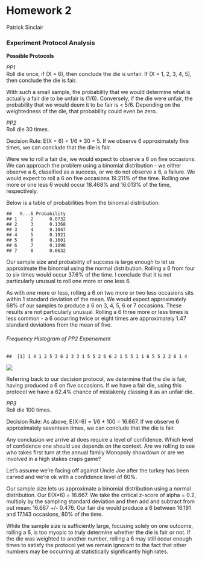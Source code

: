 Homework 2
================
Patrick Sinclair

### Experiment Protocol Analysis

**Possible Protocols**

*PP1*  
Roll die once, if \(X = 6\), then conclude the die is unfair. If
\(X = 1, 2, 3, 4, 5\), then conclude the die is fair.

With such a small sample, the probability that we would determine what
is actually a fair die to be unfair is (1/6). Conversely, if the die
were unfair, the probability that we would deem it to be fair is \< 5/6.
Depending on the weightedness of the die, that probability could even be
zero.

*PP2*  
Roll die 30 times.

Decision Rule: E(X = 6) = 1/6 \* 30 = 5. If we observe 6 approximately
five times, we can conclude that the die is fair.

Were we to roll a fair die, we would expect to observe a 6 on five
occasions. We can approach the problem using a binomial distribution -
we either observe a 6, classified as a success, or we do not observe a
6, a failure. We would expect to roll a 6 on five occasions 19.211% of
the time. Rolling one more or one less 6 would occur 18.468% and 16.013%
of the time, respectively.

Below is a table of probabilities from the binomial distribution:

    ##   X...6 Probability
    ## 1     2      0.0732
    ## 2     3      0.1368
    ## 3     4      0.1847
    ## 4     5      0.1921
    ## 5     6      0.1601
    ## 6     7      0.1098
    ## 7     8      0.0632

Our sample size and probability of success is large enough to let us
approximate the binomial using the normal distribution. Rolling a 6 from
four to six times would occur 37.6% of the time. I conclude that it is
not particularly unusual to roll one more or one less 6.

As with one more or less, rolling a 6 on two more or two less occasions
sits within 1 standard deviation of the mean. We would expect
approximately 68% of our samples to produce a 6 on 3, 4, 5, 6 or 7
occasions. These results are not particularly unusual. Rolling a 6 three
more or less times is less common - a 6 occurring twice or eight times
are approximately 1.47 standard deviations from the mean of five.

###### Frequency Histogram of PP2 Experiement

    ##  [1] 1 4 1 2 5 3 6 2 3 3 1 5 5 2 6 6 2 1 5 5 1 1 6 5 5 2 2 6 1 4

![](PJSHwk2_files/figure-gfm/unnamed-chunk-1-1.png)<!-- -->

Referring back to our decision protocol, we determine that the die is
fair, having produced a 6 on five occasions. If we have a fair die,
using this protocol we have a 62.4% chance of mistakenly classing it as
an unfair die.

*PP3*  
Roll die 100 times.

Decision Rule: As above, E(X=6) = 1/6 \* 100 = 16.667. If we observe 6
approximately seventeen times, we can conclude that the die is fair.

Any conclusion we arrive at does require a level of confidence. Which
level of confidence one should use depends on the context. Are we
rolling to see who takes first turn at the annual family Monopoly
showdown or are we involved in a high stakes craps game?

Let’s assume we’re facing off against Uncle Joe after the turkey has
been carved and we’re ok with a confidence level of 80%.

Our sample size lets us approximate a binomial distribution using a
normal distribution. Our E(X=6) = 16.667. We take the critical z-score
of alpha = 0.2, multiply by the sampling standard deviation and then add
and subtract from out mean: 16.667 +/- 0.476. Our fair die would produce
a 6 between 16.191 and 17.143 occasions, 80% of the time.

While the sample size is sufficiently large, focusing solely on one
outcome, rolling a 6, is too myopic to truly determine whether the die
is fair or not. If the die was weighted to another number, rolling a 6
may still occur enough times to satisfy the protocol yet we remain
ignorant to the fact that other numbers may be occurring at
statistically significantly high rates.
